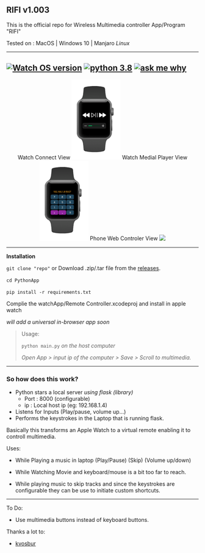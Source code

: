 ## **RIFI v1.003**
This is the official repo for Wireless Multimedia controller App/Program "RIFI"

Tested on : MacOS | Windows 10 | Manjaro *Linux*

---

##  [![Watch OS version](https://img.shields.io/badge/WatchOS-6.1-skyblue?style=flat)](https://www.apple.com/ca/watchos/watchos-6/)   [![python 3.8](https://img.shields.io/badge/Python-3.8.1-brightred?style=flat)](https://www.python.org/)   [![ask me why](https://img.shields.io/badge/Rifi-v0.02-purple?style=flat)](http://aayush.wtf)


<p align="center">
  Watch Connect View
  <img src="Images/wc.png" width="128" >
    Watch Medial Player View
  <img src="Images/wp.png" width="128" >
    Phone Web Controler View
  <img src="sImages/ips.png" width="256">
</p>


---
**Installation**

 `git clone "repo"` or Download .zip/.tar file from the [releases](https://github.com/Aayush9029/Rifi/releases).

 `cd PythonApp`

 `pip install -r requirements.txt`

Complie the watchApp/Remote Controller.xcodeproj and install in apple watch

*will add a universal in-browser app soon*


> Usage:
>
> `python main.py` *on the host computer*
>
> *Open App > input ip of the computer > Save > Scroll to multimedia.*

---

### So how does this work?

- Python stars a local server *using flask (library)* 
  - Port : 8000 (configurable)
  - ip : Local host ip (eg: 192.168.1.4)
- Listens for Inputs (Play/pause, volume up...)
- Performs the keystrokes in the Laptop that is running flask.



Basically this transforms an Apple Watch to a virtual remote enabling it to controll multimedia.

Uses:

- While Playing a music in laptop (Play/Pause) (Skip) (Volume up/down) 

- While Watching Movie and keyboard/mouse is a bit too far to reach.

- While playing music to skip tracks and since the keystrokes are configurable they can be use to initiate custom shortcuts.

---

To Do:
- Use multimedia buttons instead of keyboard buttons.

  

Thanks a lot to:
- [kvosbur](https://github.com/kvosbur)
